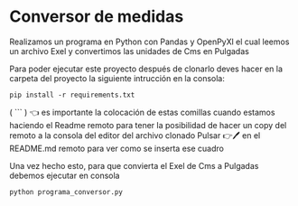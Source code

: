 # Conversor de medidas

Realizamos un programa en Python con Pandas y OpenPyXl el cual leemos un archivo Exel y convertimos las unidades  de Cms en Pulgadas 

Para poder ejecutar este proyecto después de clonarlo deves hacer en la carpeta del proyecto la siguiente intrucción en la consola:

```
pip install -r requirements.txt
```

( ``` ) 👈 es importante la colocación de estas comillas cuando estamos haciendo el Readme remoto
para tener la posibilidad de hacer un copy del remoto a la consola  del editor del archivo clonado 
Pulsar 👉🖊 en el README.md remoto para ver como se inserta ese cuadro

Una vez hecho esto, para que convierta el Exel de Cms a Pulgadas debemos ejecutar en consola
```
python programa_conversor.py
```